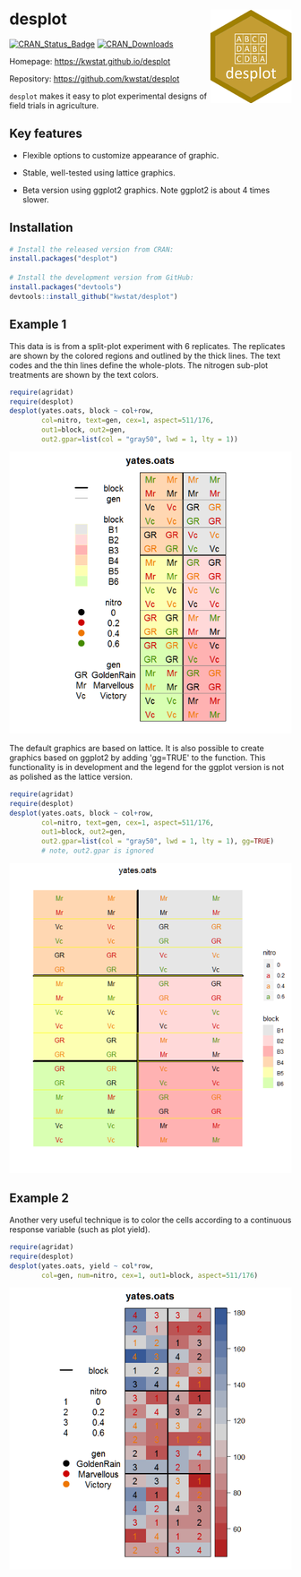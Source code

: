 # desplot <img src="man/figures/logo.png" align="right" />

[![CRAN_Status_Badge](http://www.r-pkg.org/badges/version/desplot)](https://cran.r-project.org/package=desplot)
[![CRAN_Downloads](https://cranlogs.r-pkg.org/badges/desplot)](https://cranlogs.r-pkg.org/badges/desplot)

Homepage: https://kwstat.github.io/desplot

Repository: https://github.com/kwstat/desplot

`desplot` makes it easy to plot experimental designs of field trials in agriculture.

## Key features

* Flexible options to customize appearance of graphic.

* Stable, well-tested using lattice graphics.

* Beta version using ggplot2 graphics. Note ggplot2 is about 4 times slower.

## Installation

```R
# Install the released version from CRAN:
install.packages("desplot")

# Install the development version from GitHub:
install.packages("devtools")
devtools::install_github("kwstat/desplot")
```

## Example 1

This data is is from a split-plot experiment with 6 replicates.  The replicates are shown by the colored regions and outlined by the thick lines.  The text codes and the thin lines define the whole-plots.  The nitrogen sub-plot treatments are shown by the text colors.

```R
require(agridat)
require(desplot)
desplot(yates.oats, block ~ col+row,
        col=nitro, text=gen, cex=1, aspect=511/176,
        out1=block, out2=gen, 
        out2.gpar=list(col = "gray50", lwd = 1, lty = 1))
```
![desplot](man/figures/yates_oats_design.png?raw=true)

The default graphics are based on lattice.  It is also possible to create graphics based on ggplot2 by adding 'gg=TRUE' to the function. This functionality is in development and the legend for the ggplot version is not as polished as the lattice version.

```R
require(agridat)
require(desplot)
desplot(yates.oats, block ~ col+row,
        col=nitro, text=gen, cex=1, aspect=511/176,
        out1=block, out2=gen, 
        out2.gpar=list(col = "gray50", lwd = 1, lty = 1), gg=TRUE)
        # note, out2.gpar is ignored
```

![desplot](man/figures/yates_oats_design_ggplot.png?raw=true)

## Example 2

Another very useful technique is to color the cells according to a continuous response variable (such as plot yield).

```R
require(agridat)
require(desplot)
desplot(yates.oats, yield ~ col*row,
        col=gen, num=nitro, cex=1, out1=block, aspect=511/176)
```
![desplot](man/figures/yates_oats_yield.png?raw=true)
